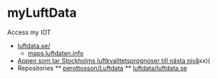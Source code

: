 # myLuftData
Access my IOT

* [luftdata.se/](https://luftdata.se/)
  * [maps.luftdaten.info](https://maps.luftdaten.info/#9/59.4590/18.4570)
* [Appen som tar Stockholms luftkvalitetsprognoser till nästa nivå](http://smartsthlm.stockholm.se/2019/04/29/appen-som-tar-stockholms-luftkvalitetsprognoser-till-nasta-niva/?fbclid=IwAR15i7dzGYtu7_CA9mUy8lXnsL1Wv7jm1eVgq5yn0x0djTPo0rqzXCu8R8g)xx)(
* Repositories
** [perottosson/Luftdata](https://github.com/perottosson/Luftdata)
** [luftdata/luftdata.se](https://github.com/luftdata/luftdata.se)
